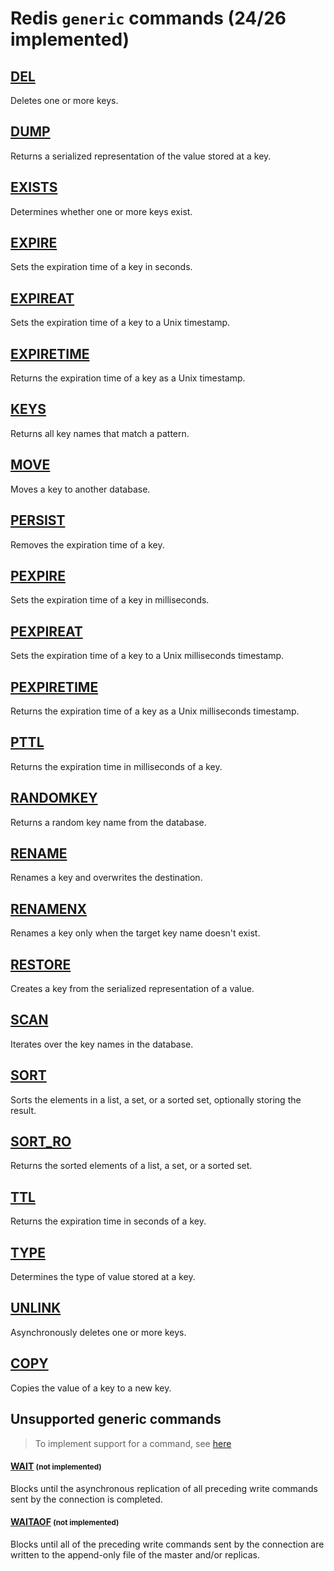 # Redis `generic` commands (24/26 implemented)

## [DEL](https://redis.io/commands/del/)

Deletes one or more keys.

## [DUMP](https://redis.io/commands/dump/)

Returns a serialized representation of the value stored at a key.

## [EXISTS](https://redis.io/commands/exists/)

Determines whether one or more keys exist.

## [EXPIRE](https://redis.io/commands/expire/)

Sets the expiration time of a key in seconds.

## [EXPIREAT](https://redis.io/commands/expireat/)

Sets the expiration time of a key to a Unix timestamp.

## [EXPIRETIME](https://redis.io/commands/expiretime/)

Returns the expiration time of a key as a Unix timestamp.

## [KEYS](https://redis.io/commands/keys/)

Returns all key names that match a pattern.

## [MOVE](https://redis.io/commands/move/)

Moves a key to another database.

## [PERSIST](https://redis.io/commands/persist/)

Removes the expiration time of a key.

## [PEXPIRE](https://redis.io/commands/pexpire/)

Sets the expiration time of a key in milliseconds.

## [PEXPIREAT](https://redis.io/commands/pexpireat/)

Sets the expiration time of a key to a Unix milliseconds timestamp.

## [PEXPIRETIME](https://redis.io/commands/pexpiretime/)

Returns the expiration time of a key as a Unix milliseconds timestamp.

## [PTTL](https://redis.io/commands/pttl/)

Returns the expiration time in milliseconds of a key.

## [RANDOMKEY](https://redis.io/commands/randomkey/)

Returns a random key name from the database.

## [RENAME](https://redis.io/commands/rename/)

Renames a key and overwrites the destination.

## [RENAMENX](https://redis.io/commands/renamenx/)

Renames a key only when the target key name doesn't exist.

## [RESTORE](https://redis.io/commands/restore/)

Creates a key from the serialized representation of a value.

## [SCAN](https://redis.io/commands/scan/)

Iterates over the key names in the database.

## [SORT](https://redis.io/commands/sort/)

Sorts the elements in a list, a set, or a sorted set, optionally storing the result.

## [SORT_RO](https://redis.io/commands/sort_ro/)

Returns the sorted elements of a list, a set, or a sorted set.

## [TTL](https://redis.io/commands/ttl/)

Returns the expiration time in seconds of a key.

## [TYPE](https://redis.io/commands/type/)

Determines the type of value stored at a key.

## [UNLINK](https://redis.io/commands/unlink/)

Asynchronously deletes one or more keys.

## [COPY](https://redis.io/commands/copy/)

Copies the value of a key to a new key.


## Unsupported generic commands 
> To implement support for a command, see [here](/guides/implement-command/) 

#### [WAIT](https://redis.io/commands/wait/) <small>(not implemented)</small>

Blocks until the asynchronous replication of all preceding write commands sent by the connection is completed.

#### [WAITAOF](https://redis.io/commands/waitaof/) <small>(not implemented)</small>

Blocks until all of the preceding write commands sent by the connection are written to the append-only file of the master and/or replicas.


